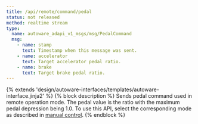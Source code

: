 ```yaml
---
title: /api/remote/command/pedal
status: not released
method: realtime stream
type:
  name: autoware_adapi_v1_msgs/msg/PedalCommand
  msg:
    - name: stamp
      text: Timestamp when this message was sent.
    - name: accelerator
      text: Target accelerator pedal ratio.
    - name: brake
      text: Target brake pedal ratio.
---
```


{% extends 'design/autoware-interfaces/templates/autoware-interface.jinja2' %}
{% block description %}
Sends pedal command used in remote operation mode. The pedal value is the ratio with the maximum pedal depression being 1.0.
To use this API, select the corresponding mode as described in [manual control](../../../../features/manual-control.md).
{% endblock %}
